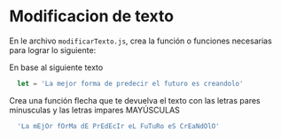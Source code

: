 # Modificacion de texto

En le archivo `modificarTexto.js`, crea la función o funciones necesarias para lograr lo siguiente:

En base al siguiente texto

```javascript
  let = 'La mejor forma de predecir el futuro es creandolo'
```

Crea una función flecha que te devuelva el texto con las letras pares minusculas y las letras impares MAYÚSCULAS      

```javascript
  'La mEjOr fOrMa dE PrEdEcIr eL FuTuRo eS CrEaNdOlO'
```
